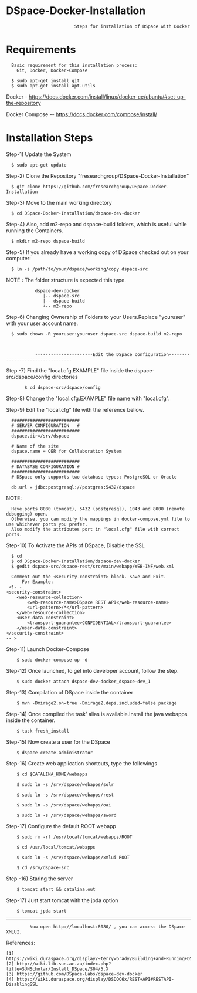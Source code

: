# DSpace-Docker-Installation


                              Steps for installation of DSpace with Docker
                              
                              
# Requirements

      Basic requirement for this installation process:
        Git, Docker, Docker-Compose
        
      $ sudo apt-get install git
      $ sudo apt-get install apt-utils
  
   Docker - https://docs.docker.com/install/linux/docker-ce/ubuntu/#set-up-the-repository

   Docker Compose -- https://docs.docker.com/compose/install/
   
# Installation Steps   

Step-1) Update the System

      $ sudo apt-get update

Step-2) Clone the Repository "fresearchgroup/DSpace-Docker-Installation"
       
      $ git clone https://github.com/fresearchgroup/DSpace-Docker-Installation
      
Step-3) Move to the main working directory

      $ cd DSpace-Docker-Installation/dspace-dev-docker
      
Step-4) Also, add m2-repo and dspace-build folders, which is useful while running the Containers.

      $ mkdir m2-repo dspace-build
     
Step-5) If you already have a working copy of DSpace checked out on your computer:
       
      $ ln -s /path/to/your/dspace/working/copy dspace-src
      
   NOTE : The folder structure is expected this type.
               
               dspace-dev-docker
                  |-- dspace-src
                  |-- dspace-build
                  +-- m2-repo
   

Step-6) Changing Ownership of Folders to your Users.Replace "youruser" with your user account name.
      
      $ sudo chown -R youruser:youruser dspace-src dspace-build m2-repo

               
               
               ----------------------Edit the DSpace configuration---------------------------------
               
               

Step -7) Find the "local.cfg.EXAMPLE" file inside the dspace-src/dspace/config directories
           
           $ cd dspace-src/dspace/config

Step-8) Change the "local.cfg.EXAMPLE" file name with "local.cfg".

Step-9) Edit the "local.cfg" file with the reference bellow.

      ##########################
      # SERVER CONFIGURATION   #
      ##########################
      dspace.dir=/srv/dspace
      
      # Name of the site
      dspace.name = OER for Collaboration System
      
      ##########################
      # DATABASE CONFIGURATION #
      ##########################
      # DSpace only supports two database types: PostgreSQL or Oracle
      
      db.url = jdbc:postgresql://postgres:5432/dspace
     
      
   NOTE: 
      
      Have ports 8080 (tomcat), 5432 (postgresql), 1043 and 8000 (remote debugging) open.
      Otherwise, you can modify the mappings in docker-compose.yml file to use whichever ports you prefer.
      Also modify the attributes port in "local.cfg" file with correct ports.
      
      
Step-10) To Activate the APIs of DSpace, Disable the SSL

      $ cd
      $ cd DSpace-Docker-Installation/dspace-dev-docker
      $ gedit dspace-src/dspace-rest/src/main/webapp/WEB-INF/web.xml
      
      Comment out the <security-constraint> block. Save and Exit.
          For Example:
     <!- -
    <security-constraint>
        <web-resource-collection>
            <web-resource-name>DSpace REST API</web-resource-name>
            <url-pattern>/*</url-pattern>
        </web-resource-collection>
        <user-data-constraint>
            <transport-guarantee>CONFIDENTIAL</transport-guarantee>
        </user-data-constraint>
    </security-constraint>
    -- >
   
      
Step-11) Launch Docker-Compose
       
        $ sudo docker-compose up -d
        
Step-12) Once launched, to get into developer account, follow the step.
        
        $ sudo docker attach dspace-dev-docker_dspace-dev_1
              
Step-13) Compilation of DSpace inside the container

        $ mvn -Dmirage2.on=true -Dmirage2.deps.included=false package
    
Step-14) Once compiled the task' alias is available.Install the java webapps inside the container.
        
        $ task fresh_install
       
Step-15) Now create a user for the DSpace

        $ dspace create-administrator
        
Step-16) Create web application shortcuts, type the followings

        $ cd $CATALINA_HOME/webapps
        
        $ sudo ln -s /srv/dspace/webapps/solr
        
        $ sudo ln -s /srv/dspace/webapps/rest
        
        $ sudo ln -s /srv/dspace/webapps/oai
        
        $ sudo ln -s /srv/dspace/webapps/sword
        
Step-17) Configure the default ROOT webapp

        $ sudo rm -rf /usr/local/tomcat/webapps/ROOT
        
        $ cd /usr/local/tomcat/webapps
        
        $ sudo ln -s /srv/dspace/webapps/xmlui ROOT
        
        $ cd /srv/dspace-src

Step -16) Staring the server

        $ tomcat start && catalina.out
       
Step-17) Just start tomcat with the jpda option

        $ tomcat jpda start
       
 
 -----------------------------------------------------------------------------------------------------------------------
 
             Now open http://localhost:8080/ , you can access the DSpace XMLUI.
      
      
References:

    [1] https://wiki.duraspace.org/display/~terrywbrady/Building+and+Running+DSpace+in+Docker
    [2] http://wiki.lib.sun.ac.za/index.php?title=SUNScholar/Install_DSpace/S04/5.X
    [3] https://github.com/DSpace-Labs/dspace-dev-docker
    [4] https://wiki.duraspace.org/display/DSDOC6x/REST+API#RESTAPI-DisablingSSL  
                 
